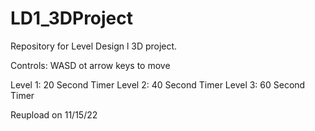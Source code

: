 # LD1_3DProject
 Repository for Level Design l 3D project.
 
 Controls:
 WASD ot arrow keys to move
 
 Level 1: 20 Second Timer
 Level 2: 40 Second Timer
 Level 3: 60 Second Timer

Reupload on 11/15/22
